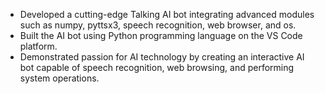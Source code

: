 - Developed a cutting-edge Talking AI bot integrating advanced modules such as numpy, pyttsx3, speech recognition, web browser, and os.
- Built the AI bot using Python programming language on the VS Code platform.
- Demonstrated passion for AI technology by creating an interactive AI bot capable of speech recognition, web browsing, and performing system operations.
